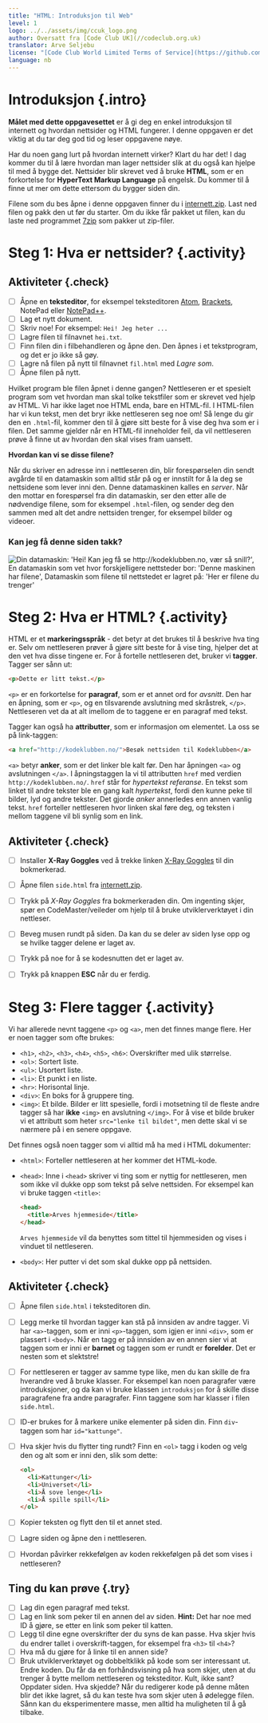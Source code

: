 ```yaml
---
title: "HTML: Introduksjon til Web"
level: 1
logo: ../../assets/img/ccuk_logo.png
author: Oversatt fra [Code Club UK](//codeclub.org.uk)
translator: Arve Seljebu
license: "[Code Club World Limited Terms of Service](https://github.com/CodeClub/webdev-curriculum/blob/master/LICENSE.md)"
language: nb
---
```



# Introduksjon {.intro}
**Målet med dette oppgavesettet** er å gi deg en enkel introduksjon til internett og hvordan nettsider og HTML fungerer. I denne oppgaven er det viktig at du tar deg god tid og leser oppgavene nøye.

Har du noen gang lurt på hvordan internett virker? Klart du har det! I dag kommer du til å lære hvordan man lager nettsider slik at du også kan hjelpe til med å bygge det. Nettsider blir skrevet ved å bruke **HTML**, som er en forkortelse for **HyperText Markup Language** på engelsk. Du kommer til å finne ut mer om dette ettersom du bygger siden din.

Filene som du bes åpne i denne oppgaven finner du i [internett.zip](internett.zip). Last ned filen og pakk den ut før du starter. Om du ikke får pakket ut filen, kan du laste ned programmet [7zip](http://www.7-zip.org/) som pakker ut zip-filer.


# Steg 1: Hva er nettsider? {.activity}

## Aktiviteter {.check}
- [ ] Åpne en **teksteditor**, for eksempel teksteditoren [Atom](http://atom.io), [Brackets](http://brackets.io/), NotePad eller [NotePad++](https://notepad-plus-plus.org/).
- [ ] Lag et nytt dokument.
- [ ] Skriv noe! For eksempel: `Hei! Jeg heter ...`
- [ ] Lagre filen til filnavnet `hei.txt`.
- [ ] Finn filen din i filbehandleren og åpne den. Den åpnes i et tekstprogram, og det er jo ikke så gøy.
- [ ] Lagre nå filen på nytt til filnavnet `fil.html` med *Lagre som*.
- [ ] Åpne filen på nytt.

Hvilket program ble filen åpnet i denne gangen? Nettleseren er et spesielt program som vet hvordan man skal tolke tekstfiler som er skrevet ved hjelp av HTML. Vi har ikke laget noe HTML enda, bare en HTML-fil. I HTML-filen har vi kun tekst, men det bryr ikke nettleseren seg noe om! Så lenge du gir den en `.html`-fil, kommer den til å gjøre sitt beste for å vise deg hva som er i filen. Det samme gjelder når en HTML-fil inneholder feil, da vil nettleseren prøve å finne ut av hvordan den skal vises fram uansett.

**Hvordan kan vi se disse filene?**

Når du skriver en adresse inn i nettleseren din, blir forespørselen din sendt avgårde til en datamaskin som alltid står på og er innstilt for å la deg se nettsidene som lever inni den. Denne datamaskinen kalles en *server*. Når den mottar en forespørsel fra din datamaskin, ser den etter alle de nødvendige filene, som for eksempel `.html`-filen, og sender deg den sammen med alt det andre nettsiden trenger, for eksempel bilder og videoer.

### Kan jeg få denne siden takk?
![](webdialog.png "Din datamaskin: 'Hei! Kan jeg få se http://kodeklubben.no, vær så snill?', En datamaskin som vet hvor forskjelligere nettsteder bor: 'Denne maskinen har filene', Datamaskin som filene til nettstedet er lagret på: 'Her er filene du trenger'")


# Steg 2: Hva er HTML? {.activity}
HTML er et **markeringsspråk** - det betyr at det brukes til å beskrive hva ting er. Selv om nettleseren prøver å gjøre sitt beste for å vise ting, hjelper det at den vet hva disse tingene er. For å fortelle nettleseren det, bruker vi **tagger**. Tagger ser sånn ut:

```html
<p>Dette er litt tekst.</p>
```

`<p>` er en forkortelse for **paragraf**, som er et annet ord for _avsnitt_. Den har en åpning, som er `<p>`, og en tilsvarende avslutning med skråstrek, `</p>`. Nettleseren vet da at alt imellom de to taggene er en paragraf med tekst.

Tagger kan også ha **attributter**, som er informasjon om elementet. La oss se på link-taggen:

```html
<a href="http://kodeklubben.no/">Besøk nettsiden til Kodeklubben</a>
```

`<a>` betyr **anker**, som er det linker ble kalt før. Den har åpningen `<a>` og avslutningen `</a>`. I åpningstaggen la vi til attributten `href` med verdien `http://kodeklubben.no/`. `href` står for *hypertekst referanse*. En tekst som linket til andre tekster ble en gang kalt *hypertekst*, fordi den kunne peke til bilder, lyd og andre tekster. Det gjorde *anker* annerledes enn annen vanlig tekst. `href` forteller nettleseren hvor linken skal føre deg, og teksten i mellom taggene vil bli synlig som en link.


## Aktiviteter {.check}
- [ ] Installer **X-Ray Goggles** ved å trekke linken <a href="javascript:(function () {var script=document.createElement('script');script.src='https://goggles.mozilla.org'+'/webxray.js';script.className='webxray';script.setAttribute('data-lang','en-US');script.setAttribute('data-baseuri','https://goggles.mozilla.org');document.body.appendChild(script);}())">X-Ray Goggles</a> til din bokmerkerad.
- [ ] Åpne filen `side.html` fra [internett.zip](internett.zip).
- [ ] Trykk på *X-Ray Goggles* fra bokmerkeraden din. Om ingenting skjer, spør en CodeMaster/veileder om hjelp til å bruke utviklerverktøyet i din nettleser.
- [ ] Beveg musen rundt på siden. Da kan du se deler av siden lyse opp og se hvilke tagger delene er laget av.
- [ ] Trykk på noe for å se kodesnutten det er laget av.
- [ ] Trykk på knappen **ESC** når du er ferdig.


# Steg 3: Flere tagger {.activity}
Vi har allerede nevnt taggene `<p>` og `<a>`, men det finnes mange flere. Her er noen tagger som ofte brukes:

- `<h1>`, `<h2>`, `<h3>`, `<h4>`, `<h5>`, `<h6>`: Overskrifter med ulik størrelse.
- `<ol>`: Sortert liste.
- `<ul>`: Usortert liste.
- `<li>`: Et punkt i en liste.
- `<hr>`: Horisontal linje.
- `<div>`: En boks for å gruppere ting.
- `<img>`: Et bilde. Bilder er litt spesielle, fordi i motsetning til de fleste andre tagger så har **ikke** `<img>` en avslutning `</img>`. For å vise et bilde bruker vi et attributt som heter `src="lenke til bildet"`, men dette skal vi se nærmere på i en senere oppgave.

Det finnes også noen tagger som vi alltid må ha med i HTML dokumenter:

- `<html>`: Forteller nettleseren at her kommer det HTML-kode.
- `<head>`: Inne i `<head>` skriver vi ting som er nyttig for nettleseren, men som ikke vil dukke opp som tekst på selve nettsiden. For eksempel kan vi bruke taggen `<title>`:

  ```html
  <head>
    <title>Arves hjemmeside</title>
  </head>
  ```
  `Arves hjemmeside` vil da benyttes som tittel til hjemmesiden og vises i vinduet til nettleseren.
- `<body>`: Her putter vi det som skal dukke opp på nettsiden.


## Aktiviteter {.check}
- [ ] Åpne filen `side.html` i teksteditoren din.
- [ ] Legg merke til hvordan tagger kan stå på innsiden av andre tagger. Vi har `<a>`-taggen, som er inni `<p>`-taggen, som igjen er inni `<div>`, som er plassert i `<body>`. Når en tagg er på innsiden av en annen sier vi at taggen som er inni er **barnet** og taggen som er rundt er **forelder**. Det er nesten som et slektstre!
- [ ] For nettleseren er tagger av samme type like, men du kan skille de fra hverandre ved å bruke klasser. For eksempel kan noen paragrafer være introduksjoner, og da kan vi bruke klassen `introduksjon` for å skille disse paragrafene fra andre paragrafer. Finn taggene som har klasser i filen `side.html`.
- [ ] ID-er brukes for å markere unike elementer på siden din. Finn `div`-taggen som har `id="kattunge"`.
- [ ] Hva skjer hvis du flytter ting rundt? Finn en `<ol>` tagg i koden og velg den og alt som er inni den, slik som dette:

  ```html
  <ol>
    <li>Kattunger</li>
    <li>Universet</li>
    <li>Å sove lenge</li>
    <li>Å spille spill</li>
  </ol>
  ```

- [ ] Kopier teksten og flytt den til et annet sted.
- [ ] Lagre siden og åpne den i nettleseren.
- [ ] Hvordan påvirker rekkefølgen av koden rekkefølgen på det som vises i nettleseren?

## Ting du kan prøve {.try}

- [ ] Lag din egen paragraf med tekst.
- [ ] Lag en link som peker til en annen del av siden. **Hint:** Det har noe med ID å gjøre, se etter en link som peker til katten.
- [ ] Legg til dine egne overskrifter der du syns de kan passe. Hva skjer hvis du endrer tallet i overskrift-taggen, for eksempel fra `<h3>` til `<h4>`?
- [ ] Hva må du gjøre for å linke til en annen side?
- [ ] Bruk utviklerverktøyet og dobbeltklikk på kode som ser interessant ut. Endre koden. Du får da en forhåndsvisning på hva som skjer, uten at du trenger å bytte mellom nettleseren og teksteditor. Kult, ikke sant? Oppdater siden. Hva skjedde? Når du redigerer kode på denne måten blir det ikke lagret, så du kan teste hva som skjer uten å ødelegge filen. Sånn kan du eksperimentere masse, men alltid ha muligheten til å gå tilbake.
